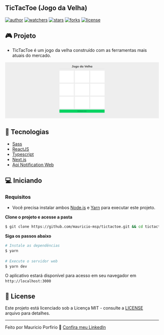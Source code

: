 ## TicTacToe (Jogo da Velha)

[![author](https://img.shields.io/badge/author-mauricioporfirio-blueviolet?style=flat-square)](https://github.com/mauricio-msp)
[![watchers](https://img.shields.io/github/watchers/mauricio-msp/tictactoe?style=flat-square&color=blueviolet)](https://github.com/mauricio-msp/tictactoe/watchers)
[![stars](https://img.shields.io/github/stars/mauricio-msp/tictactoe?style=flat-square&color=blueviolet)](https://github.com/mauricio-msp/tictactoe/stargazers)
[![forks](https://img.shields.io/github/forks/mauricio-msp/tictactoe?style=flat-square&color=blueviolet)](https://github.com/mauricio-msp/tictactoe/network/members)
[![license](https://img.shields.io/badge/license-MIT-blueviolet?style=flat-square)](LICENSE)

## 🎮 Projeto 
- TicTacToe é um jogo da velha construído com as ferramentas mais atuais do mercado.

![TicTacToe preview](.github/project-preview.png)

## 🚀 Tecnologias

- [Sass](https://sass-lang.com/)
- [ReactJS](https://reactjs.org/)
- [Typescript](https://www.typescriptlang.org/)
- [Next.js](https://nextjs.org/)
- [Api Notification Web](https://developer.mozilla.org/pt-BR/docs/Web/API/Notification)

## 💻 Iniciando

### Requisitos

- Você precisa instalar ambos [Node.js](https://nodejs.org/en/download/) e [Yarn](https://yarnpkg.com/) para executar este projeto.

**Clone o projeto e acesse a pasta**

```bash
$ git clone https://github.com/mauricio-msp/tictactoe.git && cd tictactoe-next
```

**Siga os passos abaixo**

```bash
# Instale as dependências
$ yarn

# Execute o servidor web
$ yarn dev
```

O aplicativo estará disponível para acesso em seu navegador em `http://localhost:3000`

## 📝 License

Este projeto está licenciado sob a Licença MIT - consulte a [LICENSE](LICENSE) arquivo para detalhes.

---

Feito por Mauricio Porfirio 👋 [Confira meu LinkedIn](https://www.linkedin.com/in/mauricio-porfirio-673857105/)

